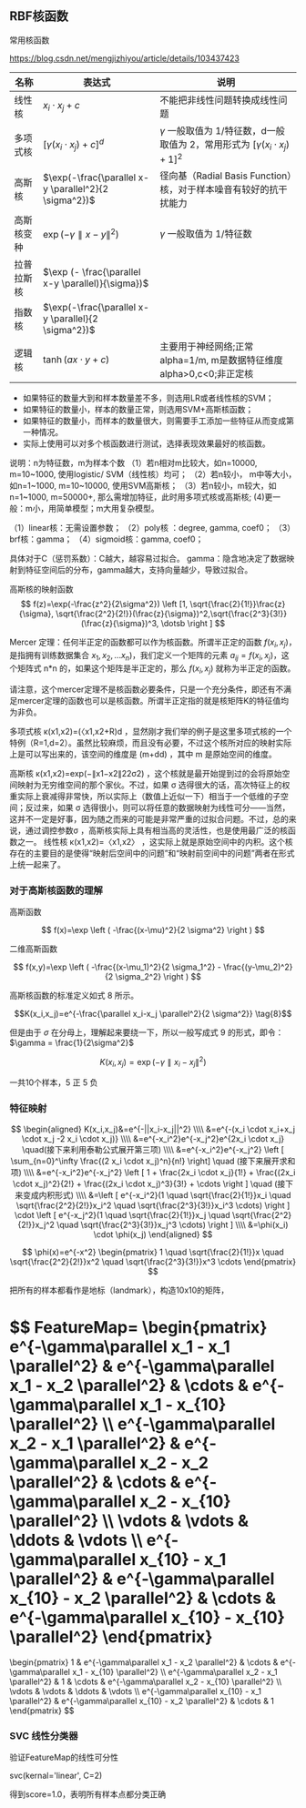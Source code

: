 
## RBF核函数

常用核函数

https://blog.csdn.net/mengjizhiyou/article/details/103437423


|名称|表达式|说明|
|--|--|--|
|线性核|$x_i \cdot x_j  + c$|不能把非线性问题转换成线性问题|
|多项式核|$[\gamma (x_i \cdot x_j) + c]^d$|$\gamma$ 一般取值为 1/特征数，d一般取值为 2，常用形式为 $[\gamma(x_i \cdot x_j)+1]^2$|
|高斯核|$\exp(-\frac{\parallel x-y \parallel^2}{2 \sigma^2})$ |径向基（Radial Basis Function）核，对于样本噪音有较好的抗干扰能力|
|高斯核变种|$\exp (-\gamma \parallel x-y \parallel^2 )$ | $\gamma$ 一般取值为 1/特征数|
|拉普拉斯核|$\exp (- \frac{\parallel x-y \parallel)}{\sigma})$ ||
|指数核|$\exp(-\frac{\parallel x-y \parallel}{2 \sigma^2})$||
|逻辑核|$\tanh(a x\cdot y +c)$|主要用于神经网络;正常 alpha=1/m, m是数据特征维度alpha>0,c<0;非正定核|

- 如果特征的数量大到和样本数量差不多，则选用LR或者线性核的SVM；
- 如果特征的数量小，样本的数量正常，则选用SVM+高斯核函数；
- 如果特征的数量小，而样本的数量很大，则需要手工添加一些特征从而变成第一种情况。
- 实际上使用可以对多个核函数进行测试，选择表现效果最好的核函数。

说明：n为特征数，m为样本个数
（1）若n相对m比较大，如n=10000, m=10~1000, 使用logistic/ SVM（线性核）均可；
（2）若n较小， m中等大小，如n=1~1000, m=10~10000, 使用SVM高斯核；
（3）若n较小，m较大，如n=1~1000, m=50000+, 那么需增加特征，此时用多项式核或高斯核;
(4)更一般：m小，用简单模型；m大用复杂模型。


（1）linear核：无需设置参数；
（2）poly核 ：degree, gamma, coef0；
（3）brf核：gamma；
（4）sigmoid核：gamma, coef0；

具体对于C（惩罚系数）：C越大，越容易过拟合。
gamma：隐含地决定了数据映射到特征空间后的分布，gamma越大，支持向量越少，导致过拟合。


高斯核的映射函数
$$
f(z)=\exp(-\frac{z^2}{2\sigma^2}) \left [1, \sqrt{\frac{2}{1!}}\frac{z}{\sigma}, \sqrt{\frac{2^2}{2!}}(\frac{z}{\sigma})^2,\sqrt{\frac{2^3}{3!}}(\frac{z}{\sigma})^3, \dotsb \right ]
$$


Mercer 定理：任何半正定的函数都可以作为核函数。所谓半正定的函数 $f(x_i,x_j)$，是指拥有训练数据集合 $x_1,x_2,...x_n)$，我们定义一个矩阵的元素 $a_{ij} = f(x_i,x_j)$，这个矩阵式 n*n 的，如果这个矩阵是半正定的，那么 $f(x_i,x_j)$ 就称为半正定的函数。

 

请注意，这个mercer定理不是核函数必要条件，只是一个充分条件，即还有不满足mercer定理的函数也可以是核函数。所谓半正定指的就是核矩阵K的特征值均为非负。




多项式核 κ(x1,x2)=(〈x1,x2+R)d ，显然刚才我们举的例子是这里多项式核的一个特例（R=1,d=2）。虽然比较麻烦，而且没有必要，不过这个核所对应的映射实际上是可以写出来的，该空间的维度是 (m+dd) ，其中 m 是原始空间的维度。
 

高斯核 κ(x1,x2)=exp(−∥x1−x2∥22σ2) ，这个核就是最开始提到过的会将原始空间映射为无穷维空间的那个家伙。不过，如果 σ 选得很大的话，高次特征上的权重实际上衰减得非常快，所以实际上（数值上近似一下）相当于一个低维的子空间；反过来，如果 σ 选得很小，则可以将任意的数据映射为线性可分——当然，这并不一定是好事，因为随之而来的可能是非常严重的过拟合问题。不过，总的来说，通过调控参数σ ，高斯核实际上具有相当高的灵活性，也是使用最广泛的核函数之一。
线性核 κ(x1,x2)=〈x1,x2〉 ，这实际上就是原始空间中的内积。这个核存在的主要目的是使得“映射后空间中的问题”和“映射前空间中的问题”两者在形式上统一起来了。


### 对于高斯核函数的理解

高斯函数

$$
f(x)=\exp \left ( -\frac{(x-\mu)^2}{2 \sigma^2} \right )
$$

二维高斯函数

$$
f(x,y)=\exp \left ( -\frac{(x-\mu_1)^2}{2 \sigma_1^2} - \frac{(y-\mu_2)^2}{2 \sigma_2^2} \right )
$$



高斯核函数的标准定义如式 8 所示。

$$K(x_i,x_j)=e^{-\frac{\parallel x_i-x_j \parallel^2}{2 \sigma^2}} \tag{8}$$




但是由于 $\sigma$ 在分母上，理解起来要绕一下，所以一般写成式 9 的形式，即令：$\gamma = \frac{1}{2\sigma^2}$

$$K(x_i,x_j)=\exp (-\gamma \parallel x_i-x_j \parallel^2 ) \tag{9}$$


一共10个样本，5 正 5 负

### 特征映射

$$
\begin{aligned}
K(x_i,x_j)&=e^{-||x_i-x_j||^2}
\\\\
&=e^{-(x_i \cdot x_i+x_j \cdot x_j -2 x_i \cdot x_j)}
\\\\
&=e^{-x_i^2}e^{-x_j^2}e^{2x_i \cdot x_j} \quad(接下来利用泰勒公式展开第三项)
\\\\
&=e^{-x_i^2}e^{-x_j^2} \left [ \sum_{n=0}^\infty \frac{(2 x_i \cdot x_j)^n}{n!} \right] \quad (接下来展开求和项)
\\\\
&=e^{-x_i^2}e^{-x_j^2} \left [ 1 + \frac{2x_i \cdot x_j}{1!} + \frac{(2x_i \cdot x_j)^2}{2!} + \frac{(2x_i \cdot x_j)^3}{3!} + \cdots \right ] \quad (接下来变成内积形式)
\\\\
&=\left [ e^{-x_i^2}(1 \quad \sqrt{\frac{2}{1!}}x_i \quad \sqrt{\frac{2^2}{2!}}x_i^2 \quad \sqrt{\frac{2^3}{3!}}x_i^3 \cdots) \right ] \cdot \left [ e^{-x_j^2}(1 \quad \sqrt{\frac{2}{1!}}x_j \quad \sqrt{\frac{2^2}{2!}}x_j^2 \quad \sqrt{\frac{2^3}{3!}}x_j^3 \cdots) \right ]
\\\\
&=\phi(x_i) \cdot \phi(x_j)
\end{aligned}
$$

$$
\phi(x)=e^{-x^2}
\begin{pmatrix}
1 \quad \sqrt{\frac{2}{1!}}x \quad \sqrt{\frac{2^2}{2!}}x^2 \quad \sqrt{\frac{2^3}{3!}}x^3 \cdots   
\end{pmatrix}
$$




把所有的样本都看作是地标（landmark），构造10x10的矩阵，


$$
FeatureMap=
\begin{pmatrix}
e^{-\gamma\parallel x_1 - x_1 \parallel^2} & e^{-\gamma\parallel x_1 - x_2 \parallel^2} & \cdots & e^{-\gamma\parallel x_1 - x_{10} \parallel^2}
\\\\
e^{-\gamma\parallel x_2 - x_1 \parallel^2} & e^{-\gamma\parallel x_2 - x_2 \parallel^2} & \cdots & e^{-\gamma\parallel x_2 - x_{10} \parallel^2}
\\\\
\vdots & \vdots &  \ddots & \vdots
\\\\
e^{-\gamma\parallel x_{10} - x_1 \parallel^2} & e^{-\gamma\parallel x_{10} - x_2 \parallel^2} & \cdots & e^{-\gamma\parallel x_{10} - x_{10} \parallel^2}
\end{pmatrix}
=
\begin{pmatrix}
1 & e^{-\gamma\parallel x_1 - x_2 \parallel^2} & \cdots & e^{-\gamma\parallel x_1 - x_{10} \parallel^2}
\\\\
e^{-\gamma\parallel x_2 - x_1 \parallel^2} & 1 & \cdots & e^{-\gamma\parallel x_2 - x_{10} \parallel^2}
\\\\
\vdots & \vdots &  \ddots & \vdots
\\\\
e^{-\gamma\parallel x_{10} - x_1 \parallel^2} & e^{-\gamma\parallel x_{10} - x_2 \parallel^2} & \cdots & 1
\end{pmatrix}
$$


### SVC 线性分类器

验证FeatureMap的线性可分性
   
svc(kernal='linear', C=2)

得到score=1.0，表明所有样本点都分类正确

